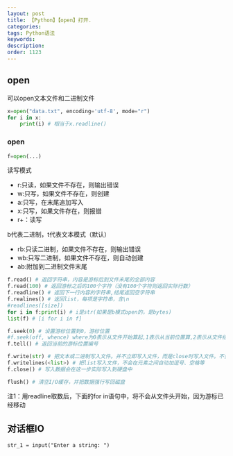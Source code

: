 ```yaml
---
layout: post
title: 【Python】【open】打开.
categories:
tags: Python语法
keywords:
description:
order: 1123
---
```




## open
可以open文本文件和二进制文件
```python
x=open("data.txt", encoding='utf-8', mode="r")
for i in x:
    print(i) # 相当于x.readline()
```

### open
```python
f=open(...)
```

读写模式
- r:只读，如果文件不存在，则输出错误
- w:只写，如果文件不存在，则创建
- a:只写，在末尾追加写入
- x:只写，如果文件存在，则报错
- r+：读写

b代表二进制，t代表文本模式（默认）
- rb:只读二进制，如果文件不存在，则输出错误
- wb:只写二进制，如果文件不存在，则自动创建
- ab:附加到二进制文件末尾



```python
f.read() # 返回字符串，内容是游标后到文件末尾的全部内容
f.read(100) # 返回游标之后的100个字符（没有100个字符则返回实际行数）
f.readline() # 返回下一行内容的字符串,结尾返回空字符串
f.realines() # 返回list，每项是字符串，含\n
#readlines([size])
for i in f:print(i) # i是str(如果是b模式open的，是bytes)
list(f) # [i for i in f]

f.seek(0) # 设置游标位置到0，游标位置
#f.seek(off, whence) where为0表示从文件开始算起,1表示从当前位置算,2表示从文件结尾算，off可正可负.只有b模式，才允许1,2.
f.tell() # 返回当前的游标位置编号

f.write(str) # 把文本或二进制写入文件。并不立即写入文件，而是close时写入文件。不会自动加换行符
f.writelines(<list>) # 把list写入文件，不会在元素之间自动加逗号、空格等
f.close() # 写入数据会在这一步实际写入到硬盘中

flush() # 清空I/O缓存，并把数据强行写回磁盘
```
注1：用readline取数后，下面的for in语句中，将不会从文件头开始，因为游标已经移动

## 对话框IO
```
str_1 = input("Enter a string: ")
```
